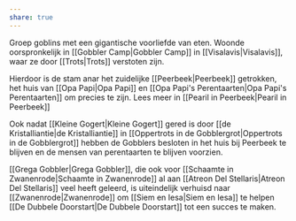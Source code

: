 ```yaml
---
share: true
---
```

Groep goblins met een gigantische voorliefde van eten. Woonde oorspronkelijk in [[Gobbler Camp|Gobbler Camp]] in [[Visalavis|Visalavis]], waar ze door [[Trots|Trots]] verstoten zijn. 

Hierdoor is de stam anar het zuidelijke [[Peerbeek|Peerbeek]] getrokken, het huis van [[Opa Papi|Opa Papi]] en [[Opa Papi's Perentaarten|Opa Papi's Perentaarten]] om precies te zijn. Lees meer in [[Pearil in Peerbeek|Pearil in Peerbeek]]

Ook nadat [[Kleine Gogert|Kleine Gogert]] gered is door [[de Kristalliantie|de Kristalliantie]] in [[Oppertrots in de Gobblergrot|Oppertrots in de Gobblergrot]] 
hebben de Gobblers besloten in het huis bij Peerbeek te blijven en de mensen van perentaarten te blijven voorzien.

[[Grega Gobbler|Grega Gobbler]], die ook voor [[Schaamte in Zwanenrode|Schaamte in Zwanenrode]] al aan [[Atreon Del Stellaris|Atreon Del Stellaris]] veel heeft geleerd, is uiteindelijk verhuisd naar [[Zwanenrode|Zwanenrode]] om [[Siem en Iesa|Siem en Iesa]] te helpen [[De Dubbele Doorstart|De Dubbele Doorstart]] tot een succes te maken.